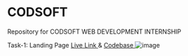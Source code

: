 # CODSOFT
Repository for CODSOFT WEB DEVELOPMENT INTERNSHIP


Task-1: Landing Page  <a href="https://kindergarten-ajay84sia.netlify.app/" > Live Link </a> & <a href="https://github.com/Ajay84sia/CODSOFT/tree/main/Task-1%20Landing%20Page" > Codebase </a>
![image](https://github.com/Ajay84sia/CODSOFT/assets/98752820/a78c5714-b1e9-4f82-be2e-b8fdb3bd1bec)


